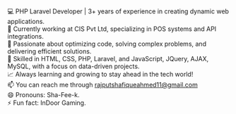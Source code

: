 💻 PHP Laravel Developer | 3+ years of experience in creating dynamic web applications. <br> 
🏢 Currently working at CIS Pvt Ltd, specializing in POS systems and API integrations. <br>
🚀 Passionate about optimizing code, solving complex problems, and delivering efficient solutions. <br>
🌟 Skilled in HTML, CSS, PHP, Laravel, and JavaScript, JQuery, AJAX, MySQL, with a focus on data-driven projects. <br>
📈 Always learning and growing to stay ahead in the tech world! <br>
📫 You can reach me through rajputshafiqueahmed11@gmail.com <br>
😄 Pronouns: Sha-Fee-k. <br>
⚡ Fun fact: InDoor Gaming. <br>

<!---
shafique-rjp/shafique-rjp is a ✨ special ✨ repository because its `README.md` (this file) appears on your GitHub profile.
You can click the Preview link to take a look at your changes.
--->
